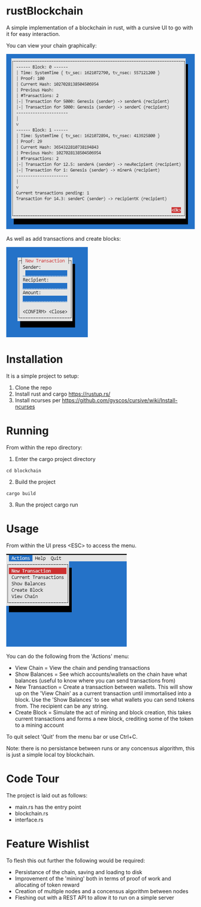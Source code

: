 # rustBlockchain
A simple implementation of a blockchain in rust, with a cursive UI to go with it for easy interaction.

You can view your chain graphically:

![Blockchain](./images/Chain.PNG)


As well as add transactions and create blocks:

![Blockchain](./images/NewTransaction.PNG)
# Installation
It is a simple project to setup:
1. Clone the repo
2. Install rust and cargo https://rustup.rs/
2. Install ncurses per https://github.com/gyscos/cursive/wiki/Install-ncurses

# Running
From within the repo directory:
1. Enter the cargo project directory
```
cd blockchain
```
2. Build the project
```
cargo build
```
3. Run the project
cargo run

# Usage
From within the UI press \<ESC\> to access the menu.

![Menu](./images/Menu.PNG)

You can do the following from the 'Actions' menu:
- View Chain = View the chain and pending transactions
- Show Balances = See which accounts/wallets on the chain have what balances (useful to know where you can send transactions from)
- New Transaction = Create a transaction between wallets. This will show up on the 'View Chain' as a current transaction until immortalised into a block. Use the 'Show Balances' to see what wallets you can send tokens from. The recipient can be any string.
- Create Block = Simulate the act of mining and block creation, this takes current transactions and forms a new block, crediting some of the token to a mining account

To quit select 'Quit' from the menu bar or use Ctrl+C.

Note: there is no persistance between runs or any concensus algorithm, this is just a simple local toy blockchain.

# Code Tour
The project is laid out as follows:
- main.rs has the entry point 
- blockchain.rs
- interface.rs

# Feature Wishlist
To flesh this out further the following would be required:
- Persistance of the chain, saving and loading to disk
- Improvement of the 'mining' both in terms of proof of work and allocating of token reward
- Creation of multiple nodes and a concensus algorithm between nodes
- Fleshing out with a REST API to allow it to run on a simple server